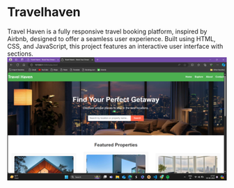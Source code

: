 # Travelhaven
Travel Haven is a fully responsive travel booking platform, inspired by Airbnb, designed to offer a seamless user experience. Built using HTML, CSS, and JavaScript, this project features an interactive user interface with sections.
![Screenshot of the application](images/Screenshot%20(220).png)



